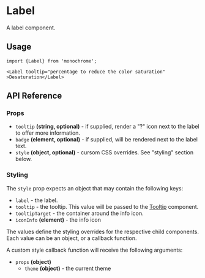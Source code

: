 # Label

A label component.

## Usage

    import {Label} from 'monochrome';

    <Label tooltip="percentage to reduce the color saturation" >Desaturation</Label>

## API Reference

### Props

* `tooltip` **(string, optional)** - if supplied, render a "?" icon next to the label to offer more information.
* `badge` **(element, optional)** - if supplied, will be rendered next to the label text.
* `style` **(object, optional)** - cursom CSS overrides. See "styling" section below.


### Styling

The `style` prop expects an object that may contain the following keys:

* `label` - the label.
* `tooltip` - the tooltip. This value will be passed to the [Tooltip](/docs/api-reference/popover.md) component.
* `tooltipTarget` - the container around the info icon.
* `iconInfo` **(element)** - the info icon

The values define the styling overrides for the respective child components. Each value can be an object, or a callback function.

A custom style callback function will receive the following arguments:

* `props` **(object)**
  - `theme` **(object)** - the current theme
